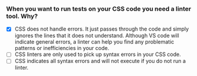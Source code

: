 ### When you want to run tests on your CSS code you need a linter tool. Why?

- [x] CSS does not handle errors. It just passes through the code and simply ignores the lines that it does not understand. Although VS code will indicate general errors, a linter can help you find any problematic patterns or inefficiencies in your code.
- [ ] CSS linters are only used to pick up syntax errors in your CSS code.
- [ ] CSS indicates all syntax errors and will not execute if you do not run a linter.
